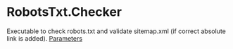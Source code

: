 # RobotsTxt.Checker

Executable to check robots.txt and validate sitemap.xml (if correct absolute link is added). [Parameters](./RobotsTxt.Checker)

